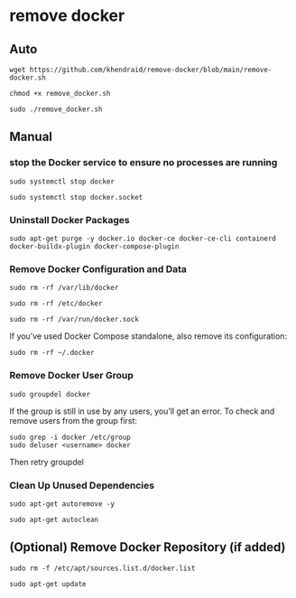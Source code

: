 <h1>remove docker</h1>

<h2>Auto</h2>

```
wget https://github.com/khendraid/remove-docker/blob/main/remove-docker.sh
```
```
chmod +x remove_docker.sh
```
```
sudo ./remove_docker.sh
```

<h2>Manual</h2>

<h3>stop the Docker service to ensure no processes are running</h3>

```
sudo systemctl stop docker
```
```
sudo systemctl stop docker.socket
```
<h3>Uninstall Docker Packages</h3>

```
sudo apt-get purge -y docker.io docker-ce docker-ce-cli containerd docker-buildx-plugin docker-compose-plugin
```
<h3>Remove Docker Configuration and Data</h3>

```
sudo rm -rf /var/lib/docker
```
```
sudo rm -rf /etc/docker
```
```
sudo rm -rf /var/run/docker.sock
```
If you’ve used Docker Compose standalone, also remove its configuration:
```
sudo rm -rf ~/.docker
```
<h3>Remove Docker User Group</h3>

```
sudo groupdel docker
```
If the group is still in use by any users, you’ll get an error. To check and remove users from the group first:
```
sudo grep -i docker /etc/group
sudo deluser <username> docker
```
Then retry groupdel
<h3>Clean Up Unused Dependencies</h3>

```
sudo apt-get autoremove -y
```
```
sudo apt-get autoclean
```
<h2>(Optional) Remove Docker Repository (if added)</h2>

```
sudo rm -f /etc/apt/sources.list.d/docker.list
```
```
sudo apt-get update
```

